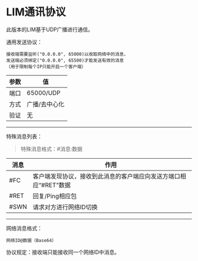 # LIM通讯协议

此版本的LIM基于UDP广播进行通信。

通用发送协议：
```text
接收端需要监听("0.0.0.0", 65000)以收取网络中的消息，
发送端必须绑定("0.0.0.0", 65500)才能发送有效的消息
（用于限制每个IP只能开启一个客户端）
```


| 参数 | 值 |
| --- | --- |
| 端口 | 65000/UDP |
| 方式 | 广播/去中心化 |
| 验证 | 无 |

--- 

特殊消息列表：

> 特殊消息格式：#消息:数据

| 消息 | 作用 |
| --- | --- |
| #FC | 客户端发现协议，接收到此消息的客户端应向发送方端口相应“#RET”数据 |
| #RET | 回复/Ping相应包 |
| #SWN | 请求对方进行网络ID切换 |

---

网络消息格式：

```text
网络ID@数据（Base64）
```

协议规定：接收端只能接收同一个网络ID中消息。




